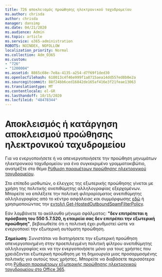 ```yaml
---
title: 726 αποκλεισμός προώθησης ηλεκτρονικού ταχυδρομείου
ms.author: chrisda
author: chrisda
manager: dansimp
ms.date: 04/21/2020
ms.audience: Admin
ms.topic: article
ms.service: o365-administration
ROBOTS: NOINDEX, NOFOLLOW
localization_priority: Normal
ms.collection: Adm_O365
ms.custom:
- "726"
- "1200004"
ms.assetid: 8865c68e-7e8a-4135-a254-d7f69f1ded30
ms.openlocfilehash: 610013c4f46e999f1a8715aea14dd557ed8b0e2a
ms.sourcegitcommit: 88f24bb6ced16842de165af416e3f21feae13063
ms.translationtype: MT
ms.contentlocale: el-GR
ms.lasthandoff: 10/15/2020
ms.locfileid: "48478344"
---
```

# <a name="blocking-or-unblocking-email-forwarding"></a>Αποκλεισμός ή κατάργηση αποκλεισμού προώθησης ηλεκτρονικού ταχυδρομείου

Για να ενεργοποιήσετε ή να απενεργοποιήσετε την προώθηση μηνυμάτων ηλεκτρονικού ταχυδρομείου για ένα συγκεκριμένο γραμματοκιβώτιο, ανατρέξτε στο θέμα [Ρύθμιση παραμέτρων προώθησης ηλεκτρονικού ταχυδρομείου](https://docs.microsoft.com/microsoft-365/admin/email/configure-email-forwarding).

Στο επίπεδο μισθωτών, ο έλεγχος της εξωτερικής προώθησης γίνεται με χρήση της πολιτικής ανεπιθύμητης αλληλογραφίας εξερχομένων. Μπορείτε να επιλέξετε την πολιτική φιλτραρίσματος ανεπιθύμητης αλληλογραφίας από το κέντρο ασφάλειας και συμμόρφωσης [εδώ](https://protection.office.com/antispam) ή χρησιμοποιώντας την [εντολή Get-HostedOutboundSpamFilterPolicy](https://docs.microsoft.com/powershell/module/exchange/get-hostedoutboundspamfilterpolicy).

Εάν λαμβάνετε το ακόλουθο μήνυμα σφάλματος: **"δεν επιτρέπεται η πρόσβαση του 550 5.7.520, η εταιρεία σας δεν επιτρέπει την εξωτερική προώθηση"**, βεβαιωθείτε ότι η πολιτική έχει ρυθμιστεί ώστε να ενεργοποιεί την εξωτερική αυτόματη προώθηση.

**Σημείωση:** Συνιστάται να διατηρήσετε την εξωτερική προώθηση απενεργοποιημένη στην προεπιλεγμένη πολιτική φίλτρου ανεπιθύμητης αλληλογραφίας και να την ενεργοποιήσετε μόνο για τους χρήστες που χρειάζονται εξωτερική προώθηση με τη δημιουργία μιας προσαρμοσμένης πολιτικής για αυτούς τους χρήστες. Μπορείτε να διαβάσετε περισσότερα στη [Ρύθμιση παραμέτρων εξωτερικής προώθησης ηλεκτρονικού ταχυδρομείου στο Office 365](https://docs.microsoft.com/microsoft-365/security/office-365-security/external-email-forwarding).